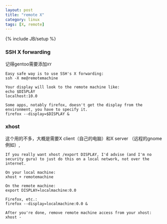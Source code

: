 ```yaml
---
layout: post
title: "remote X"
category: linux
tags: [X, remote]
---
```

{% include JB/setup %}

### SSH X forwarding
记得gentoo需要添加`XY`

```
Easy safe way is to use SSH's X forwarding:
ssh -X me@remotemachine

Your display will look to the remote machine like:
echo $DISPLAY
localhost:10.0

Some apps, notably firefox, doesn't get the display from the environment, you have to specify it.
firefox --display=$DISPLAY &
```

### xhost
这个用的不多，大概是需要X client（自己的电脑）和X server （远程的gnome例如）,


```
If you really want xhost /export DISPLAY, I'd advise (and I'm no security guru) to just do this on a local network, not over the internet.

On your local machine:
xhost + remotemachine

On the remote machine:
export DISPLAY=localmachine:0.0

Firefox, etc.:
firefox --display=localmachine:0.0 &

After you're done, remove remote machine access from your xhost:
xhost -
```
